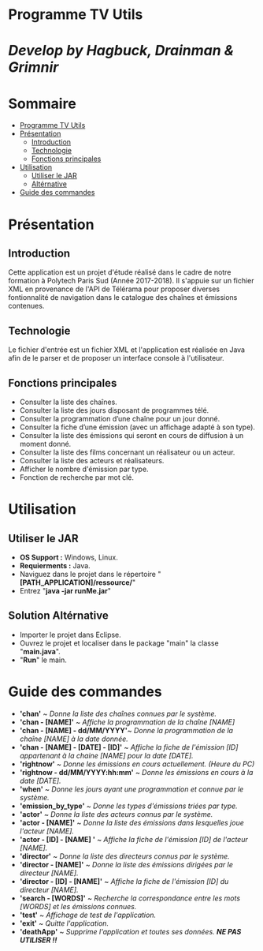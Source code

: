 # Programme TV Utils
# *Develop by Hagbuck, Drainman & Grimnir*


# Sommaire

<!--ts-->
   * [Programme TV Utils](#programme-tv-utils)
   * [Présentation](#présentation)
      * [Introduction](#introduction)
      * [Technologie](#technologie)
      * [Fonctions principales](#fonctions-principales)
   * [Utilisation](#utilisation)
      * [Utiliser le JAR](#utiliser-le-jar)
      * [Altérnative](#altérnative)
   * [Guide des commandes](#guide-des-commandes)

<!-- Added by: kurai, at: 2018-06-26T22:48+02:00 -->

<!--te-->

# Présentation

## Introduction

Cette application est un projet d'étude réalisé dans le cadre de notre formation à Polytech Paris Sud (Année 2017-2018).
Il s'appuie sur un fichier XML en provenance de l'API de Télérama pour proposer diverses fontionnalité de navigation dans le catalogue des chaînes et émissions contenues.

## Technologie

Le fichier d'entrée est un fichier XML et l'application est réalisée en Java afin de le parser et de proposer un interface console à l'utilisateur.

## Fonctions principales
* Consulter la liste des chaı̂nes.
* Consulter la liste des jours disposant de programmes télé.
* Consulter la programmation d’une chaı̂ne pour un jour donné.
* Consulter la fiche d’une émission (avec un affichage adapté à son type).
* Consulter la liste des émissions qui seront en cours de diffusion à un moment donné.
* Consulter la liste des films concernant un réalisateur ou un acteur.
* Consulter la liste des acteurs et réalisateurs.
* Afficher le nombre d'émission par type.
* Fonction de recherche par mot clé.

# Utilisation

## Utiliser le JAR
* **OS Support :** Windows, Linux.
* **Requierments :** Java.
* Naviguez dans le projet dans le répertoire "**[PATH_APPLICATION]/ressource/**"
* Entrez "**java -jar runMe.jar**"

## Solution Altérnative
* Importer le projet dans Eclipse.
* Ouvrez le projet et localiser dans le package "main" la classe "**main.java**".
* "**Run**" le main.

# Guide des commandes
* **'chan'** ~ *Donne la liste des chaînes connues par le système.*
* **'chan - [NAME]'** ~ *Affiche la programmation de la chaîne [NAME]*
* **'chan - [NAME] - dd/MM/YYYY'**~ *Donne la programmation de la chaîne [NAME] à la date donnée.*
* **'chan - [NAME] - [DATE] - [ID]'** ~ *Affiche la fiche de l'émission [ID] appartenant à la chaine [NAME] pour la date [DATE].*
* **'rightnow'** ~ *Donne les émissions en cours actuellement. (Heure du PC)*
* **'rightnow - dd/MM/YYYY:hh:mm'** ~ *Donne les émissions en cours à la date [DATE].*
* **'when'** ~ *Donne les jours ayant une programmation et connue par le système.*
* **'emission_by_type'** ~ *Donne les types d'émissions triées par type.*
* **'actor'** ~ *Donne la liste des acteurs connus par le système.*
* **'actor - [NAME]'** ~ *Donne la liste des émissions dans lesquelles joue l'acteur [NAME].*
* **'actor - [ID] - [NAME] '** ~ *Affiche la fiche de l'émission [ID] de l'acteur [NAME].*
* **'director'** ~ *Donne la liste des directeurs connus par le système.*
* **'director - [NAME]'** ~ *Donne la liste des émissions dirigées par le directeur [NAME].*
* **'director - [ID] - [NAME]'** ~ *Affiche la fiche de l'émission [ID] du directeur [NAME].*
* **'search - [WORDS]'** ~ *Recherche la correspondance entre les mots [WORDS] et les émissions connues.*
* **'test'** ~ *Affichage de test de l'application.*
* **'exit'** ~ *Quitte l'application.*
* **'deathApp'** ~ *Supprime l'application et toutes ses données. **NE PAS UTILISER !!***
